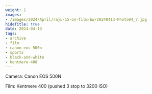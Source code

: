 ```yaml
---
weight: 1
images:
- /images/2024/April/raju-15-on-film-bw/20240413-Photo04_7.jpg
hideTitle: true
date: 2024-04-13
tags:
- archive
- film
- canon-eos-500n
- sports
- black-and-white
- kentmere-400
---
```


Camera: Canon EOS 500N

Film: Kentmere 400 (pushed 3 stop to 3200 ISO)